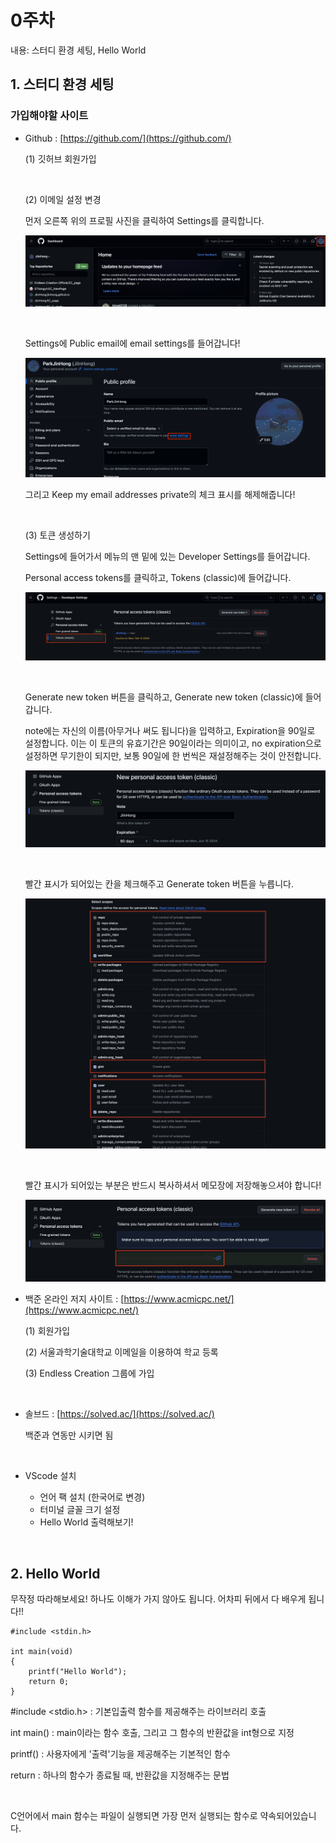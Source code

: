 # 0주차

내용: 스터디 환경 세팅, Hello World

## 1. 스터디 환경 세팅

### 가입해야할 사이트

- Github : [https://github.com/](https://github.com/)
    
    (1) 깃허브 회원가입

    <br/>

    (2) 이메일 설정 변경
    
     먼저 오른쪽 위의 프로필 사진을 클릭하여 Settings를 클릭합니다.
    
    ![Untitled](image/0주차1.png)
    
    <br/>
    
    Settings에 Public email에 email settings를 들어갑니다!
    
    ![Untitled](image/0주차2.png)
    
    그리고 Keep my email addresses private의 체크 표시를 해제해줍니다!
    
    <br/>

    (3) 토큰 생성하기
    
    Settings에 들어가서 메뉴의 맨 밑에 있는 Developer Settings를 들어갑니다.
    
    Personal access tokens를 클릭하고, Tokens (classic)에 들어갑니다.
    
    ![Untitled](image/0주차3.png)

    <br/>
    
    Generate new token 버튼을 클릭하고, Generate new token (classic)에 들어갑니다.
    
    note에는 자신의 이름(아무거나 써도 됩니다)을 입력하고, Expiration을 90일로 설정합니다. 이는 이 토큰의 유효기간은 90일이라는 의미이고, no expiration으로 설정하면 무기한이 되지만, 보통 90일에 한 번씩은 재설정해주는 것이 안전합니다.
    
    ![Untitled](image/0주차4.png)

    <br/>
    
    빨간 표시가 되어있는 칸을 체크해주고 Generate token 버튼을 누릅니다.
    
    ![Untitled](image/0주차5.png)
    
    <br/>

    빨간 표시가 되어있는 부분은 반드시 복사하셔서 메모장에 저장해놓으셔야 합니다!
    
    ![Untitled](image/0주차6.png)
    

- 백준 온라인 저지 사이트 : [https://www.acmicpc.net/](https://www.acmicpc.net/)
    
    (1) 회원가입
    
    (2) 서울과학기술대학교 이메일을 이용하여 학교 등록
    
    (3) Endless Creation 그룹에 가입

    <br/>
    
- 솔브드 : [https://solved.ac/](https://solved.ac/)
    
    백준과 연동만 시키면 됨

    <br/>

- VScode 설치
    - 언어 팩 설치 (한국어로 변경)
    - 터미널 글꼴 크기 설정
    - Hello World 출력해보기!

<br/>

## 2. Hello World

무작정 따라해보세요! 하나도 이해가 가지 않아도 됩니다. 어차피 뒤에서 다 배우게 됩니다!!

```
#include <stdin.h>

int main(void)
{
	printf("Hello World");
	return 0;
}
```

#include <stdio.h> : 기본입출력 함수를 제공해주는 라이브러리 호출

int main() : main이라는 함수 호출, 그리고 그 함수의 반환값을 int형으로 지정

printf() : 사용자에게 '출력'기능을 제공해주는 기본적인 함수

return : 하나의 함수가 종료될 때, 반환값을 지정해주는 문법

<br/>

C언어에서 main 함수는 파일이 실행되면 가장 먼저 실행되는 함수로 약속되어있습니다.

